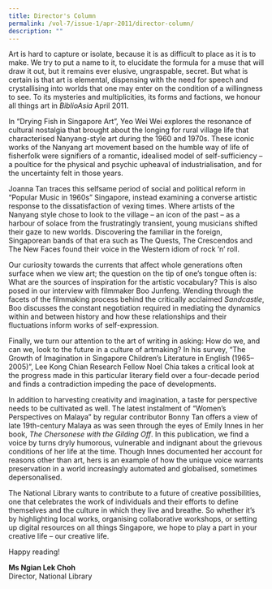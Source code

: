 ```yaml
---
title: Director's Column
permalink: /vol-7/issue-1/apr-2011/director-column/
description: ""
---
```

Art is hard to capture or isolate, because it is as difficult to place as it is to make. We try to put a name to it, to elucidate the formula for a muse that will draw it out, but it remains ever elusive, ungraspable, secret. But what is certain is that art is elemental, dispensing with the need for speech and crystallising into worlds that one may enter on the condition of a willingness to see. To its mysteries and multiplicities, its forms and factions, we honour all things art in *BiblioAsia* April 2011.

In “Drying Fish in Singapore Art”, Yeo Wei Wei explores the resonance of cultural nostalgia that brought about the longing for rural village life that characterised Nanyang-style art during the 1960 and 1970s. These iconic works of the Nanyang art movement based on the humble way of life of fisherfolk were signifiers of a romantic, idealised model of self-sufficiency – a poultice for the physical and psychic upheaval of industrialisation, and for the uncertainty felt in those years.

Joanna Tan traces this selfsame period of social and political reform in “Popular Music in 1960s” Singapore, instead examining a converse artistic response to the dissatisfaction of vexing times. Where artists of the Nanyang style chose to look to the village – an icon of the past – as a harbour of solace from the frustratingly transient, young musicians shifted their gaze to new worlds. Discovering the familiar in the foreign, Singaporean bands of that era such as The Quests, The Crescendos and The New Faces found their voice in the Western idiom of rock ’n’ roll.

Our curiosity towards the currents that affect whole generations often surface when we view art; the question on the tip of one’s tongue often is: What are the sources of inspiration for the artistic vocabulary? This is also posed in our interview with filmmaker Boo Junfeng. Wending through the facets of the filmmaking process behind the critically acclaimed *Sandcastle*, Boo discusses the constant negotiation required in mediating the dynamics within and between history and how these relationships and their fluctuations inform works of self-expression.

Finally, we turn our attention to the art of writing in asking: How do we, and can we, look to the future in a culture of artmaking? In his survey, “The Growth of Imagination in Singapore Children’s Literature in English (1965–2005)”, Lee Kong Chian Research Fellow Noel Chia takes a critical look at the progress made in this particular literary field over a four-decade period and finds a contradiction impeding the pace of developments.

In addition to harvesting creativity and imagination, a taste for perspective needs to be cultivated as well. The latest instalment of “Women’s Perspectives on Malaya” by regular contributor Bonny Tan offers a view of late 19th-century Malaya as was seen through the eyes of Emily Innes in her book, *The Chersonese with the Gilding Off*. In this publication, we find a voice by turns dryly humorous, vulnerable and indignant about the grievous conditions of her life at the time. Though Innes documented her account for reasons other than art, hers is an example of how the unique voice warrants preservation in a world increasingly automated and globalised, sometimes depersonalised.

The National Library wants to contribute to a future of creative possibilities, one that celebrates the work of individuals and their efforts to define themselves and the culture in which they live and breathe. So whether it’s by highlighting local works, organising collaborative workshops, or setting up digital resources on all things Singapore, we hope to play a part in your creative life – our creative life. 

Happy reading!


<b>Ms Ngian Lek Choh</b><br> Director, National Library
